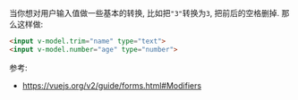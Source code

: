 当你想对用户输入值做一些基本的转换, 比如把`"3"`转换为`3`, 把前后的空格删掉. 那么这样做:
```html
<input v-model.trim="name" type="text">
<input v-model.number="age" type="number">
```
参考:
- https://vuejs.org/v2/guide/forms.html#Modifiers
